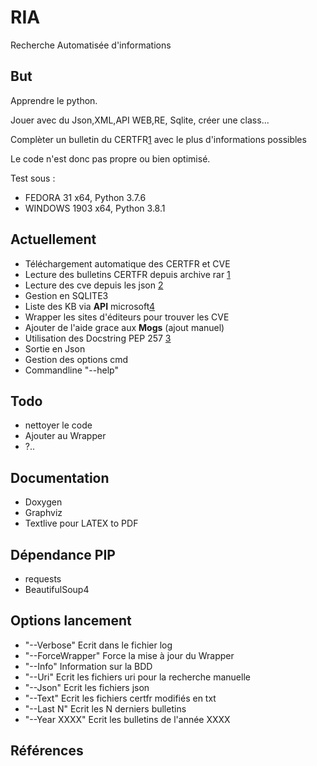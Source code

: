 # RIA
Recherche Automatisée d'informations
## But
Apprendre le python.

Jouer avec du Json,XML,API WEB,RE, Sqlite, créer une class...

Complèter un bulletin du CERTFR[1] avec le plus d'informations possibles

Le code n'est donc pas propre ou bien optimisé.

Test sous :
- FEDORA 31 x64, Python 3.7.6
- WINDOWS 1903 x64, Python 3.8.1

## Actuellement
- Téléchargement automatique des CERTFR et CVE
- Lecture des bulletins CERTFR depuis archive rar [1]
- Lecture des cve depuis les json [2]
- Gestion en SQLITE3
- Liste des KB via **API** microsoft[4]
- Wrapper les sites d'éditeurs pour trouver les CVE
- Ajouter de l'aide grace aux **Mogs** (ajout manuel)
- Utilisation des Docstring PEP 257 [3]
- Sortie en Json
- Gestion des options cmd
- Commandline "--help"

## Todo
- nettoyer le code
- Ajouter au Wrapper
- ?..

## Documentation
- Doxygen
- Graphviz
- Textlive pour LATEX to PDF

## Dépendance PIP
- requests
- BeautifulSoup4

## Options lancement
- "--Verbose"			Ecrit dans le fichier log
- "--ForceWrapper"	 	Force la mise à jour du Wrapper
- "--Info" 				Information sur la BDD
- "--Uri" 				Ecrit les fichiers uri pour la recherche manuelle
- "--Json" 				Ecrit les fichiers json
- "--Text"				Ecrit les fichiers certfr modifiés en txt
- "--Last N"			Ecrit les N derniers bulletins
- "--Year XXXX"   Ecrit les bulletins de l'année XXXX 

## Références
[1]: https://www.cert.ssi.gouv.fr/
[2]: https://nvd.nist.gov/vuln/data-feeds#JSON_FEED
[3]: https://www.python.org/dev/peps/pep-0257/
[4]: https://portal.msrc.microsoft.com/fr-fr/developer
